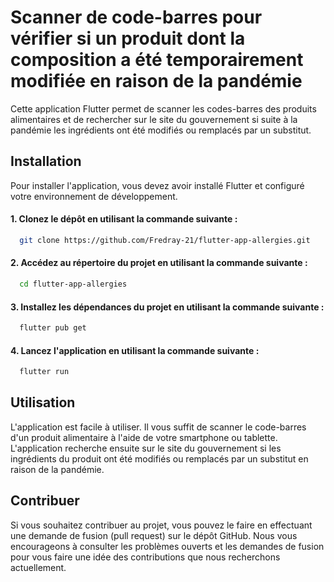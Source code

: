 
# Scanner de code-barres pour vérifier si un produit dont la composition a été temporairement modifiée en raison de la pandémie

Cette application Flutter permet de scanner les codes-barres des produits alimentaires et de rechercher sur le site du gouvernement si suite à la pandémie les ingrédients ont été modifiés ou remplacés par un substitut.

## Installation
Pour installer l'application, vous devez avoir installé Flutter et configuré votre environnement de développement.


#### 1. Clonez le dépôt en utilisant la commande suivante :
```bash
  git clone https://github.com/Fredray-21/flutter-app-allergies.git
```

#### 2. Accédez au répertoire du projet en utilisant la commande suivante :
```bash
  cd flutter-app-allergies
```

#### 3. Installez les dépendances du projet en utilisant la commande suivante :
```bash
  flutter pub get
```

#### 4. Lancez l'application en utilisant la commande suivante :
```bash
  flutter run
```

## Utilisation
L'application est facile à utiliser. Il vous suffit de scanner le code-barres d'un produit alimentaire à l'aide de votre smartphone ou tablette. L'application recherche ensuite sur le site du gouvernement si les ingrédients du produit ont été modifiés ou remplacés par un substitut en raison de la pandémie.

## Contribuer
Si vous souhaitez contribuer au projet, vous pouvez le faire en effectuant une demande de fusion (pull request) sur le dépôt GitHub. Nous vous encourageons à consulter les problèmes ouverts et les demandes de fusion pour vous faire une idée des contributions que nous recherchons actuellement.
